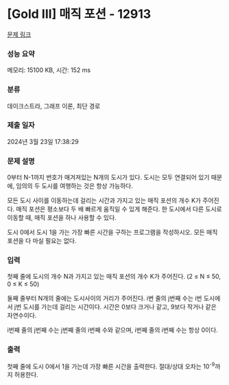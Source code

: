 # [Gold III] 매직 포션 - 12913 

[문제 링크](https://www.acmicpc.net/problem/12913) 

### 성능 요약

메모리: 15100 KB, 시간: 152 ms

### 분류

데이크스트라, 그래프 이론, 최단 경로

### 제출 일자

2024년 3월 23일 17:38:29

### 문제 설명

<p>0부터 N-1까지 번호가 매겨져있는 N개의 도시가 있다. 도시는 모두 연결되어 있기 때문에, 임의의 두 도시를 여행하는 것은 항상 가능하다.</p>

<p>모든 도시 사이를 이동하는데 걸리는 시간과 가지고 있는 매직 포션의 개수 K가 주어진다. 매직 포션은 평소보다 두 배 빠르게 움직일 수 있게 해준다. 한 도시에서 다른 도시로 이동할 때, 매직 포션을 하나 사용할 수 있다. </p>

<p>도시 0에서 도시 1을 가는 가장 빠른 시간을 구하는 프로그램을 작성하시오. 모든 매직 포션을 다 마실 필요는 없다.</p>

### 입력 

 <p>첫째 줄에 도시의 개수 N과 가지고 있는 매직 포션의 개수 K가 주어진다. (2 ≤ N ≤ 50, 0 ≤ K ≤ 50)</p>

<p>둘째 줄부터 N개의 줄에는 도시사이의 거리가 주어진다. i번 줄의 j번째 수는 i번 도시에서 j번 도시를 가는데 걸리는 시간이다. 시간은 0보다 크거나 같고, 9보다 작거나 같은 자연수이다.</p>

<p>i번째 줄의 j번째 수는 j번째 줄의 i번째 수와 같으며, i번째 줄의 i번째 수는 항상 0이다.</p>

### 출력 

 <p>첫째 줄에 도시 0에서 1을 가는데 가장 빠른 시간을 출력한다. 절대/상대 오차는 10<sup>-9</sup>까지 허용한다.</p>

